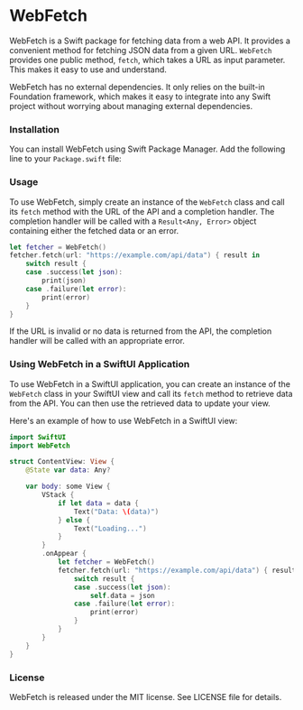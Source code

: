 # WebFetch

WebFetch is a  Swift package for fetching data from a web API. It provides a convenient method for fetching JSON data from a given URL. `WebFetch` provides one public method, `fetch`, which takes a URL as input parameter. This makes it easy to use and understand.

WebFetch has no external dependencies. It only relies on the built-in Foundation framework, which makes it easy to integrate into any Swift project without worrying about managing external dependencies.

### Installation

You can install WebFetch using Swift Package Manager. Add the following line to your `Package.swift` file:

### Usage

To use WebFetch, simply create an instance of the `WebFetch` class and call its `fetch` method with the URL of the API and a completion handler. The completion handler will be called with a `Result<Any, Error>` object containing either the fetched data or an error.

```swift
let fetcher = WebFetch()
fetcher.fetch(url: "https://example.com/api/data") { result in
    switch result {
    case .success(let json):
        print(json)
    case .failure(let error):
        print(error)
    }
}
```

If the URL is invalid or no data is returned from the API, the completion handler will be called with an appropriate error.

### Using WebFetch in a SwiftUI Application

To use WebFetch in a SwiftUI application, you can create an instance of the `WebFetch` class in your SwiftUI view and call its `fetch` method to retrieve data from the API. You can then use the retrieved data to update your view.

Here's an example of how to use WebFetch in a SwiftUI view:

```swift
import SwiftUI
import WebFetch

struct ContentView: View {
    @State var data: Any?

    var body: some View {
        VStack {
            if let data = data {
                Text("Data: \(data)")
            } else {
                Text("Loading...")
            }
        }
        .onAppear {
            let fetcher = WebFetch()
            fetcher.fetch(url: "https://example.com/api/data") { result in
                switch result {
                case .success(let json):
                    self.data = json
                case .failure(let error):
                    print(error)
                }
            }
        }
    }
}
```

### License

WebFetch is released under the MIT license. See LICENSE file for details.
